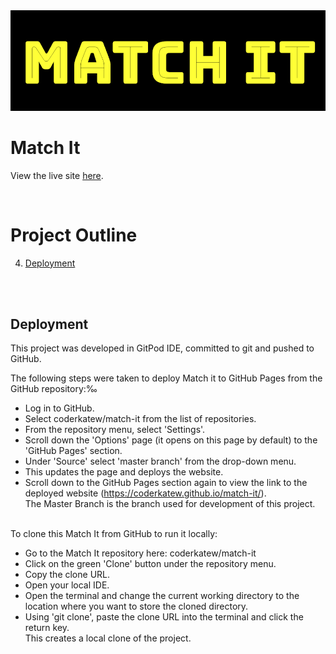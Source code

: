 <img src="assets/images/logo.png" style="margin: 0;">

# Match It
View the live site [here](https://coderkatew.github.io/match-it/).


<br>

# Project Outline

4. [Deployment](#deployment)

<br><br>


## Deployment
This project was developed in GitPod IDE, committed to git and pushed to GitHub.

The following steps were taken to deploy Match it to GitHub Pages from the GitHub repository:‰

* Log in to GitHub.
* Select coderkatew/match-it from the list of repositories.
* From the repository menu, select 'Settings'.
* Scroll down the 'Options' page (it opens on this page by default) to the 'GitHub Pages' section.
* Under 'Source' select 'master branch' from the drop-down menu.
* This updates the page and deploys the website.
* Scroll down to the GitHub Pages section again to view the link to the deployed website (https://coderkatew.github.io/match-it/).<br>
The Master Branch is the branch used for development of this project.<br><br>


To clone this Match It from GitHub to run it locally:
* Go to the Match It repository here: coderkatew/match-it
* Click on the green 'Clone' button under the repository menu.
* Copy the clone URL.
* Open your local IDE.
* Open the terminal and change the current working directory to the location where you want to store the cloned directory.
* Using 'git clone', paste the clone URL into the terminal and click the return key.<br>
This creates a local clone of the project.<br><br>